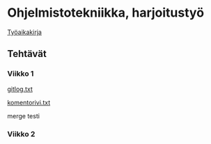# Ohjelmistotekniikka, harjoitustyö

[Työaikakirja](https://github.com/meitsin-ohte/ot-harjoitustyo/blob/master/laskarit/tyoaikakirja.md)

## Tehtävät
### Viikko 1
[gitlog.txt](https://github.com/meitsin-ohte/ot-harjoitustyo/blob/master/laskarit/viikko1/gitlog.txt)

[komentorivi.txt](https://github.com/meitsin-ohte/ot-harjoitustyo/blob/master/laskarit/viikko1/komentorivi.txt)

merge testi

### Viikko 2
